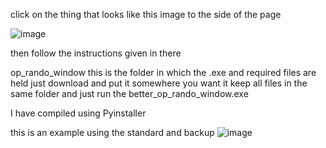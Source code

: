 click on the thing that looks like this image to the side of the page 

![image](https://github.com/QueenRose4444/siege-operator-randomizer/assets/159089781/6a26e4e5-b4a7-4f49-8f75-b0d11a03299d)

then follow the instructions given in there

op_rando_window
this is the folder in which the .exe and required files are held
just download and put it somewhere you want it
keep all files in the same folder
and just run the better_op_rando_window.exe 

I have compiled using Pyinstaller

this is an example using the standard and backup 
![image](https://github.com/QueenRose4444/siege-operator-randomizer/assets/159089781/1e51b571-038e-40ad-bf46-743524a961ba)

